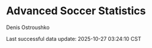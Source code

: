 # Advanced Soccer Statistics
Denis Ostroushko

<!-- gfm -->

Last successful data update: 2025-10-27 03:24:10 CST

